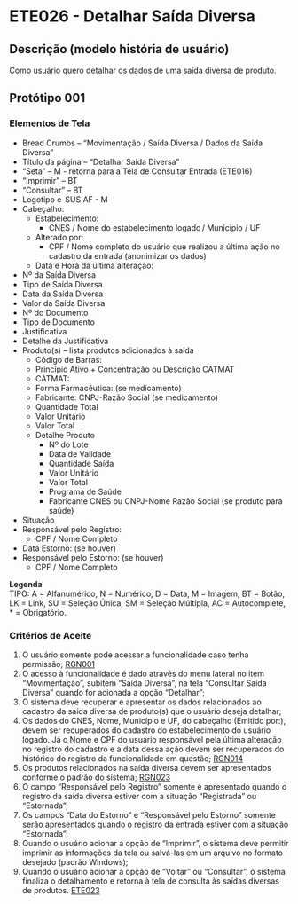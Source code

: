 # ETE026 - Detalhar Saída Diversa

## Descrição (modelo história de usuário)
Como usuário quero detalhar os dados de uma saída diversa de produto.

## Protótipo 001


### Elementos de Tela 
* Bread Crumbs – “Movimentação / Saída Diversa / Dados da Saída Diversa” 
* Título da página – “Detalhar Saída Diversa” 
* “Seta” – M - retorna para a Tela de Consultar Entrada (ETE016) 
* “Imprimir” – BT 
* “Consultar” – BT 
* Logotipo e-SUS AF - M 
* Cabeçalho:  
    * Estabelecimento: 
        * CNES / Nome do estabelecimento logado / Município / UF  
    * Alterado por:  
        * CPF / Nome completo do usuário que realizou a última ação no cadastro da entrada (anonimizar os dados)  
    * Data e Hora da última alteração: 
* Nº da Saída Diversa 
* Tipo de Saída Diversa  
* Data da Saída Diversa 
* Valor da Saída Diversa 
* Nº do Documento  
* Tipo de Documento  
* Justificativa 
* Detalhe da Justificativa 
* Produto(s) – lista produtos adicionados à saída 
    * Código de Barras: 
    * Princípio Ativo + Concentração ou Descrição CATMAT 
    * CATMAT: 
    * Forma Farmacêutica: (se medicamento) 
    * Fabricante: CNPJ-Razão Social (se medicamento) 
    * Quantidade Total 
    * Valor Unitário  
    * Valor Total  
    * Detalhe Produto 
        * Nº do Lote 
        * Data de Validade 
        * Quantidade Saída 
        * Valor Unitário  
        * Valor Total  
        * Programa de Saúde 
        * Fabricante CNES ou CNPJ-Nome Razão Social (se produto para saúde) 
* Situação 
* Responsável pelo Registro:  
    * CPF / Nome Completo  
* Data Estorno: (se houver) 
* Responsável pelo Estorno: (se houver) 
    * CPF / Nome Completo 

**Legenda**  
TIPO: A = Alfanumérico, N = Numérico, D = Data, M = Imagem, BT = Botão, LK = Link, SU = Seleção Única, SM = Seleção Múltipla, AC = Autocomplete, * = Obrigatório.
 
### Critérios de Aceite 
1. O usuário somente pode acessar a funcionalidade caso tenha permissão; [RGN001](DocumentoDeRegrasv2.md#rgn001)
2. O acesso à funcionalidade é dado através do menu lateral no item “Movimentação”, subitem “Saída Diversa”, na tela “Consultar Saída Diversa” quando for acionada a opção “Detalhar”; 
3. O sistema deve recuperar e apresentar os dados relacionados ao cadastro da saída diversa de produto(s) que o usuário deseja detalhar; 
4. Os dados do CNES, Nome, Município e UF, do cabeçalho (Emitido por:), devem ser recuperados do cadastro do estabelecimento do usuário logado. Já o Nome e CPF do usuário responsável pela última alteração no registro do cadastro e a data dessa ação devem ser recuperados do histórico do registro da funcionalidade em questão; [RGN014](DocumentoDeRegrasv2.md#rgn014)
5. Os produtos relacionados na saída diversa devem ser apresentados conforme o padrão do sistema; [RGN023](DocumentoDeRegrasv2.md#rgn023)
6. O campo “Responsável pelo Registro” somente é apresentado quando o registro da saída diversa estiver com a situação “Registrada” ou “Estornada”; 
7. Os campos “Data do Estorno” e “Responsável pelo Estorno” somente serão apresentados quando o registro da entrada estiver com a situação “Estornada”; 
8. Quando o usuário acionar a opção de “Imprimir”, o sistema deve permitir imprimir as informações da tela ou salvá-las em um arquivo no formato desejado (padrão Windows); 
9. Quando o usuário acionar a opção de “Voltar” ou “Consultar”, o sistema finaliza o detalhamento e retorna à tela de consulta às saídas diversas de produtos. [ETE023](ETE023.md)
